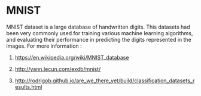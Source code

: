 # MNIST

MNIST dataset is a large database of handwritten digits. This datasets had been very commonly used for training various machine learning algorithms, and evaluating their performance in predicting the digits represented in the images.
For more information :

1. https://en.wikipedia.org/wiki/MNIST_database

2. http://yann.lecun.com/exdb/mnist/

3. http://rodrigob.github.io/are_we_there_yet/build/classification_datasets_results.html
